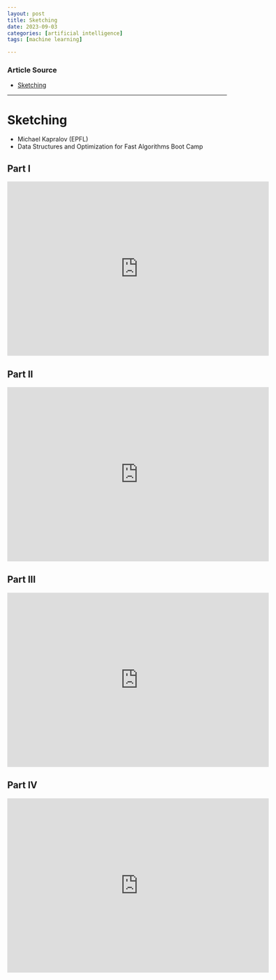 ```yaml
---
layout: post
title: Sketching
date: 2023-09-03
categories: [artificial intelligence]
tags: [machine learning]

---
```


### Article Source

* [Sketching](https://www.youtube.com/watch?v=Juu9QxePIYM)

---

# Sketching

* Michael Kapralov (EPFL)
* Data Structures and Optimization for Fast Algorithms Boot Camp


## Part I
<iframe width="600" height="400" src="https://www.youtube.com/embed/Juu9QxePIYM?si=6MYsxLnbqwsxijdN" title="YouTube video player" frameborder="0" allow="accelerometer; autoplay; clipboard-write; encrypted-media; gyroscope; picture-in-picture; web-share" allowfullscreen></iframe>

## Part II

<iframe width="600" height="400" src="https://www.youtube.com/embed/5Gk2KgeqeDY?si=Nt3NuHJ7o04_i2r-" title="YouTube video player" frameborder="0" allow="accelerometer; autoplay; clipboard-write; encrypted-media; gyroscope; picture-in-picture; web-share" allowfullscreen></iframe>


## Part III

<iframe width="600" height="400" src="https://www.youtube.com/embed/dXwvdZ2q15g?si=xFsbjHcxyIyxSdTR" title="YouTube video player" frameborder="0" allow="accelerometer; autoplay; clipboard-write; encrypted-media; gyroscope; picture-in-picture; web-share" allowfullscreen></iframe>

## Part IV

<iframe width="600" height="400" src="https://www.youtube.com/embed/3irJ6i8YRIQ?si=oABiu1sPbAWhnDWK" title="YouTube video player" frameborder="0" allow="accelerometer; autoplay; clipboard-write; encrypted-media; gyroscope; picture-in-picture; web-share" allowfullscreen></iframe>